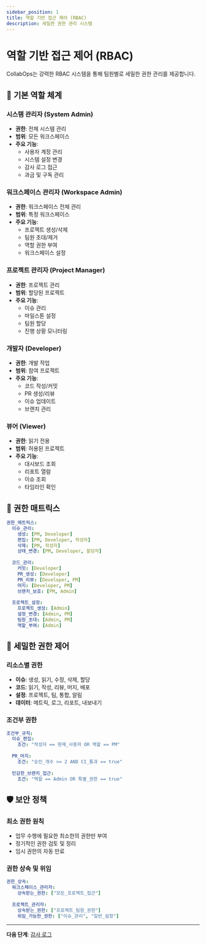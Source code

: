 ```yaml
---
sidebar_position: 1
title: 역할 기반 접근 제어 (RBAC)
description: 세밀한 권한 관리 시스템
---
```


# 역할 기반 접근 제어 (RBAC)

CollabOps는 강력한 RBAC 시스템을 통해 팀원별로 세밀한 권한 관리를 제공합니다.

## 👥 기본 역할 체계

### 시스템 관리자 (System Admin)
- **권한**: 전체 시스템 관리
- **범위**: 모든 워크스페이스
- **주요 기능**:
  - 사용자 계정 관리
  - 시스템 설정 변경
  - 감사 로그 접근
  - 과금 및 구독 관리

### 워크스페이스 관리자 (Workspace Admin)  
- **권한**: 워크스페이스 전체 관리
- **범위**: 특정 워크스페이스
- **주요 기능**:
  - 프로젝트 생성/삭제
  - 팀원 초대/제거
  - 역할 권한 부여
  - 워크스페이스 설정

### 프로젝트 관리자 (Project Manager)
- **권한**: 프로젝트 관리
- **범위**: 할당된 프로젝트
- **주요 기능**:
  - 이슈 관리
  - 마일스톤 설정
  - 팀원 할당
  - 진행 상황 모니터링

### 개발자 (Developer)
- **권한**: 개발 작업
- **범위**: 참여 프로젝트
- **주요 기능**:
  - 코드 작성/커밋
  - PR 생성/리뷰
  - 이슈 업데이트
  - 브랜치 관리

### 뷰어 (Viewer)
- **권한**: 읽기 전용
- **범위**: 허용된 프로젝트
- **주요 기능**:
  - 대시보드 조회
  - 리포트 열람
  - 이슈 조회
  - 타임라인 확인

## 🔐 권한 매트릭스

```yaml
권한_매트릭스:
  이슈_관리:
    생성: [PM, Developer]
    편집: [PM, Developer, 작성자]
    삭제: [PM, 작성자]
    상태_변경: [PM, Developer, 할당자]
    
  코드_관리:
    커밋: [Developer]
    PR_생성: [Developer]
    PR_리뷰: [Developer, PM]
    머지: [Developer, PM]
    브랜치_보호: [PM, Admin]
    
  프로젝트_설정:
    프로젝트_생성: [Admin]
    설정_변경: [Admin, PM]
    팀원_초대: [Admin, PM]
    역할_부여: [Admin]
```

## 🎯 세밀한 권한 제어

### 리소스별 권한
- **이슈**: 생성, 읽기, 수정, 삭제, 할당
- **코드**: 읽기, 작성, 리뷰, 머지, 배포
- **설정**: 프로젝트, 팀, 통합, 알림
- **데이터**: 메트릭, 로그, 리포트, 내보내기

### 조건부 권한
```yaml
조건부_규칙:
  이슈_편집:
    조건: "작성자 == 현재_사용자 OR 역할 == PM"
    
  PR_머지:
    조건: "승인_개수 >= 2 AND CI_통과 == true"
    
  민감한_브랜치_접근:
    조건: "역할 == Admin OR 특별_권한 == true"
```

## 🛡️ 보안 정책

### 최소 권한 원칙
- 업무 수행에 필요한 최소한의 권한만 부여
- 정기적인 권한 검토 및 정리
- 임시 권한의 자동 만료

### 권한 상속 및 위임
```yaml
권한_상속:
  워크스페이스_관리자:
    상속받는_권한: ["모든_프로젝트_접근"]
    
  프로젝트_관리자:
    상속받는_권한: ["프로젝트_팀원_권한"]
    위임_가능한_권한: ["이슈_관리", "일반_설정"]
```

---

**다음 단계**: [감사 로그](/security/audit-logs) 